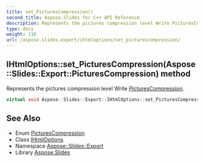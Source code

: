 ```yaml
---
title: set_PicturesCompression()
second_title: Aspose.Slides for C++ API Reference
description: Represents the pictures compression level Write PicturesCompression.
type: docs
weight: 118
url: /aspose.slides.export/ihtmloptions/set_picturescompression/
---
```

## IHtmlOptions::set_PicturesCompression(Aspose::Slides::Export::PicturesCompression) method


Represents the pictures compression level Write [PicturesCompression](../../picturescompression/).

```cpp
virtual void Aspose::Slides::Export::IHtmlOptions::set_PicturesCompression(Aspose::Slides::Export::PicturesCompression value)=0
```

## See Also

* Enum [PicturesCompression](../../picturescompression/)
* Class [IHtmlOptions](../)
* Namespace [Aspose::Slides::Export](../../)
* Library [Aspose.Slides](../../../)
